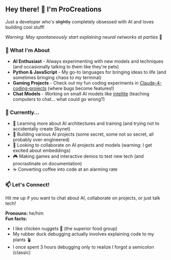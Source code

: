 ## Hey there! 👋 I'm ProCreations

Just a developer who's ~~slightly~~ completely obsessed with AI and loves building cool stuff! 

*Warning: May spontaneously start explaining neural networks at parties* 🤖

### 🤖 What I'm About
- **AI Enthusiast** - Always experimenting with new models and techniques (and occasionally talking to them like they're pets)
- **Python & JavaScript** - My go-to languages for bringing ideas to life (and sometimes bringing chaos to my terminal)
- **Gaming Projects** - Check out my fun coding experiments in [Claude-4-coding-projects](https://github.com/ProCreations-Official/Claude-4-coding-projects) (where bugs become features!)
- **Chat Models** - Working on small AI models like [intellite](https://github.com/ProCreations-Official/intellite) (teaching computers to chat... what could go wrong?)

### 🚀 Currently...
- 🌱 Learning more about AI architectures and training (and trying not to accidentally create Skynet)
- 🔨 Building various AI projects (some secret, some not so secret, all probably over-engineered)
- 💞️ Looking to collaborate on AI projects and models (warning: I get excited about embeddings)
- 🎮 Making games and interactive demos to test new tech (and procrastinate on documentation)
- ☕ Converting coffee into code at an alarming rate

### 📫 Let's Connect!
Hit me up if you want to chat about AI, collaborate on projects, or just talk tech!

**Pronouns:** he/him  
**Fun facts:** 
- I like chicken nuggets 🍗 (the superior food group)
- My rubber duck debugging actually involves explaining code to my plants 🪴
- I once spent 3 hours debugging only to realize I forgot a semicolon (classic)


<!---
ProCreations-Official/ProCreations-Official is a ✨ special ✨ repository because its `README.md` (this file) appears on your GitHub profile.
You can click the Preview link to take a look at your changes.
--->
